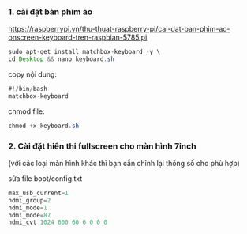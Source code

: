### 1. cài đặt bàn phím ảo

https://raspberrypi.vn/thu-thuat-raspberry-pi/cai-dat-ban-phim-ao-onscreen-keyboard-tren-raspbian-5785.pi
```java
sudo apt-get install matchbox-keyboard -y \
cd Desktop && nano keyboard.sh
```

copy nội dung: 
```java
#!/bin/bash
matchbox-keyboard
```
chmod file:
```java
chmod +x keyboard.sh
```

### 2. Cài đặt hiển thi fullscreen cho màn hình 7inch
(với các loại màn hình khác thì bạn cần chỉnh lại thông số cho phù hợp)

sửa file boot/config.txt
```java
max_usb_current=1
hdmi_group=2
hdmi_mode=1
hdmi_mode=87
hdmi_cvt 1024 600 60 6 0 0 0
```
